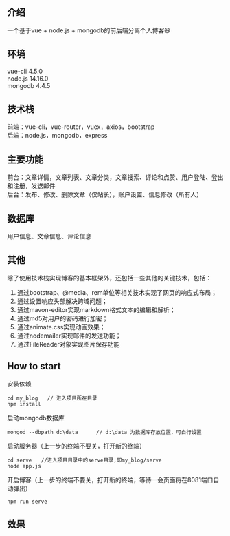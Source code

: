 ## 介绍
一个基于vue + node.js + mongodb的前后端分离个人博客:laughing:
## 环境
vue-cli 4.5.0  
node.js 14.16.0  
mongodb 4.4.5
## 技术栈
前端：vue-cli，vue-router，vuex，axios，bootstrap  
后端：node.js，mongodb，express
## 主要功能
前台：文章详情，文章列表、文章分类，文章搜索、评论和点赞、用户登陆、登出和注册，发送邮件  
后台：发布、修改、删除文章（仅站长），账户设置、信息修改（所有人）
## 数据库
用户信息、文章信息、评论信息
## 其他
除了使用技术栈实现博客的基本框架外，还包括一些其他的关键技术，包括：
1. 通过bootstrap、@media、rem单位等相关技术实现了网页的响应式布局；
2. 通过设置响应头部解决跨域问题；
3. 通过mavon-editor实现markdown格式文本的编辑和解析；
4. 通过md5对用户的密码进行加密；
5. 通过animate.css实现动画效果；
6. 通过nodemailer实现邮件的发送功能；
7. 通过FileReader对象实现图片保存功能
## How to start
安装依赖
```
cd my_blog   // 进入项目所在目录
npm install
```
启动mongodb数据库
```
mongod --dbpath d:\data      // d:\data 为数据库存放位置，可自行设置
```
启动服务器（上一步的终端不要关，打开新的终端）
```
cd serve   //进入项目目录中的serve目录,即my_blog/serve
node app.js
```
开启博客（上一步的终端不要关，打开新的终端，等待一会页面将在8081端口自动弹出）
```
npm run serve
```
## 效果


